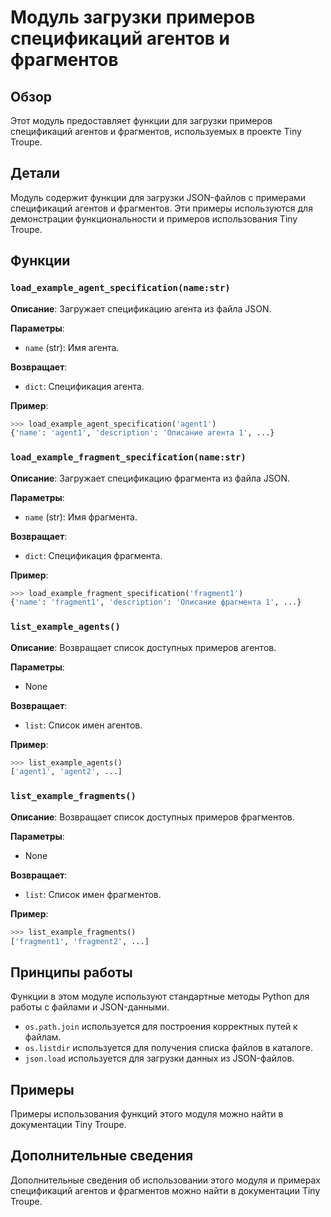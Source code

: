 # Модуль загрузки примеров спецификаций агентов и фрагментов

## Обзор

Этот модуль предоставляет функции для загрузки примеров спецификаций агентов и фрагментов, используемых в проекте Tiny Troupe.

## Детали

Модуль содержит функции для загрузки JSON-файлов с примерами спецификаций агентов и фрагментов. Эти примеры используются для демонстрации функциональности и примеров использования Tiny Troupe.

## Функции

### `load_example_agent_specification(name:str)`

**Описание**: Загружает спецификацию агента из файла JSON.

**Параметры**:

- `name` (str): Имя агента.

**Возвращает**:

- `dict`: Спецификация агента.

**Пример**:

```python
>>> load_example_agent_specification('agent1')
{'name': 'agent1', 'description': 'Описание агента 1', ...}
```

### `load_example_fragment_specification(name:str)`

**Описание**: Загружает спецификацию фрагмента из файла JSON.

**Параметры**:

- `name` (str): Имя фрагмента.

**Возвращает**:

- `dict`: Спецификация фрагмента.

**Пример**:

```python
>>> load_example_fragment_specification('fragment1')
{'name': 'fragment1', 'description': 'Описание фрагмента 1', ...}
```

### `list_example_agents()`

**Описание**: Возвращает список доступных примеров агентов.

**Параметры**:

- None

**Возвращает**:

- `list`: Список имен агентов.

**Пример**:

```python
>>> list_example_agents()
['agent1', 'agent2', ...]
```

### `list_example_fragments()`

**Описание**: Возвращает список доступных примеров фрагментов.

**Параметры**:

- None

**Возвращает**:

- `list`: Список имен фрагментов.

**Пример**:

```python
>>> list_example_fragments()
['fragment1', 'fragment2', ...]
```

## Принципы работы

Функции в этом модуле используют стандартные методы Python для работы с файлами и JSON-данными.

- `os.path.join` используется для построения корректных путей к файлам.
- `os.listdir` используется для получения списка файлов в каталоге.
- `json.load` используется для загрузки данных из JSON-файлов.

## Примеры

Примеры использования функций этого модуля можно найти в документации Tiny Troupe.

## Дополнительные сведения

Дополнительные сведения об использовании этого модуля и примерах спецификаций агентов и фрагментов можно найти в документации Tiny Troupe.